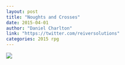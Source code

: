 ```yaml
---
layout: post
title: "Noughts and Crosses"
date: 2015-04-01
author: "Daniel Charlton"
link: "https://twitter.com/reiversolutions"
categories: 2015 rpg
---
```

![]({{site.url}}/2015images/NoughtsandCrosses.jpg)
